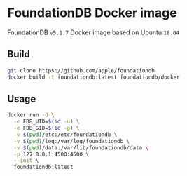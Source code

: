 # FoundationDB Docker image

FoundationDB `v5.1.7` Docker image based on Ubuntu `18.04`

## Build

```bash
git clone https://github.com/apple/foundationdb
docker build -t foundationdb:latest foundationdb/docker
```

## Usage

```bash
docker run -d \
  -e FDB_UID=$(id -u) \
  -e FDB_GID=$(id -g) \
  -v $(pwd)/etc:/etc/foundationdb \
  -v $(pwd)/log:/var/log/foundationdb \
  -v $(pwd)/data:/var/lib/foundationdb/data \
  -p 127.0.0.1:4500:4500 \
  --init \
  foundationdb:latest
```
